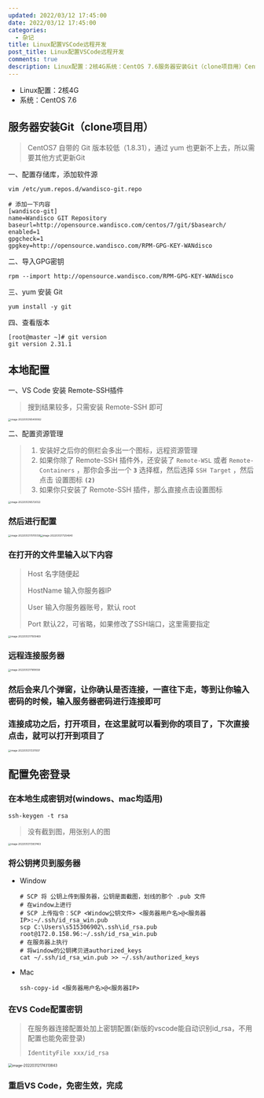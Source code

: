 ```yaml
---
updated: 2022/03/12 17:45:00
date: 2022/03/12 17:45:00
categories: 
  - 杂记
title: Linux配置VSCode远程开发
post_title: Linux配置VSCode远程开发
comments: true
description: Linux配置：2核4G系统：CentOS 7.6服务器安装Git（clone项目用）CentOS7 自带的 Git 版本较低（1.8.31），通过 yum 也更新不上去，所以需要其他方式更新Git一、配置存储库，添加软件源二、导入GPG密钥三、yum 安装 Git四、查看版本本地配置
---
```


- Linux配置：2核4G
- 系统：CentOS 7.6

## 服务器安装Git（clone项目用）

> CentOS7 自带的 Git 版本较低（1.8.31），通过 yum 也更新不上去，所以需要其他方式更新Git

一、配置存储库，添加软件源

```shell
vim /etc/yum.repos.d/wandisco-git.repo
```

```
# 添加一下内容
[wandisco-git]
name=Wandisco GIT Repository
baseurl=http://opensource.wandisco.com/centos/7/git/$basearch/
enabled=1
gpgcheck=1
gpgkey=http://opensource.wandisco.com/RPM-GPG-KEY-WANdisco
```

二、导入GPG密钥

```shell
rpm --import http://opensource.wandisco.com/RPM-GPG-KEY-WANdisco
```

三、yum 安装 Git

```shell
yum install -y git
```

四、查看版本

```shell
[root@master ~]# git version
git version 2.31.1
```

## 本地配置

一、VS Code 安装 Remote-SSH插件

> 搜到结果较多，只需安装 Remote-SSH 即可

<img src="https://static.jiabanmoyu.com/notes/image-20220312165400062.png" alt="image-20220312165400062" style="zoom:33%;" />

二、配置资源管理

> 1. 安装好之后你的侧栏会多出一个图标，远程资源管理
> 2. 如果你除了 Remote-SSH 插件外，还安装了 `Remote-WSL` 或者 `Remote-Containers` ，那你会多出一个 **`3`** 选择框，然后选择 `SSH Target` ，然后点击 设置图标 **`(2)`** 
> 3. 如果你只安装了 Remote-SSH 插件，那么直接点击设置图标

<img src="https://static.jiabanmoyu.com/notes/image-20220312165726122.png" alt="image-20220312165726122" style="zoom:33%;" />

### 然后进行配置

<img src="https://static.jiabanmoyu.com/notes/image-20220312170705139.png" alt="image-20220312170705139" style="zoom:33%;" /><img src="https://static.jiabanmoyu.com/notes/image-20220312171254640.png" alt="image-20220312171254640" style="zoom:33%;" />

### 在打开的文件里输入以下内容

> Host 名字随便起
>
> HostName 输入你服务器IP
>
> User 输入你服务器账号，默认 root
>
> Port 默认22，可省略，如果修改了SSH端口，这里需要指定

<img src="https://static.jiabanmoyu.com/notes/image-20220312171509469.png" alt="image-20220312171509469" style="zoom:33%;" />

### 远程连接服务器

<img src="https://static.jiabanmoyu.com/notes/image-20220312171819558.png" alt="image-20220312171819558" style="zoom:33%;" />

### 然后会来几个弹窗，让你确认是否连接，一直往下走，等到让你输入密码的时候，输入服务器密码进行连接即可

### 连接成功之后，打开项目，在这里就可以看到你的项目了，下次直接点击，就可以打开到项目了

<img src="https://static.jiabanmoyu.com/notes/image-20220312172311937.png" alt="image-20220312172311937" style="zoom:33%;" />

## 配置免密登录

### 在本地生成密钥对(windows、mac均适用)

```shell
ssh-keygen -t rsa
```

> 没有截到图，用张别人的图

<img src="https://static.jiabanmoyu.com/notes/image-20220312172837463.png" alt="image-20220312172837463" style="zoom:33%;" />

### 将公钥拷贝到服务器

- Window

  ```shell
  # SCP 将 公钥上传到服务器，公钥是面截图，划线的那个 .pub 文件
  # 在window上进行
  # SCP 上传指令：SCP <Window公钥文件> <服务器用户名>@<服务器IP>:~/.ssh/id_rsa_win.pub
  scp C:\Users\s515306902\.ssh\id_rsa.pub root@172.0.158.96:~/.ssh/id_rsa_win.pub
  # 在服务器上执行
  # 将window的公钥拷贝进authorized_keys
  cat ~/.ssh/id_rsa_win.pub >> ~/.ssh/authorized_keys
  ```

- Mac

  ```shell
  ssh-copy-id <服务器用户名>@<服务器IP>
  ```

### 在VS Code配置密钥

> 在服务器连接配置处加上密钥配置(新版的vscode能自动识别id_rsa，不用配置也能免密登录)
>
> `IdentityFile xxx/id_rsa`

<img src="https://static.jiabanmoyu.com/notes/image-20220312174313843.png" alt="image-20220312174313843" style="zoom: 50%;" />

### 重启VS Code，免密生效，完成

